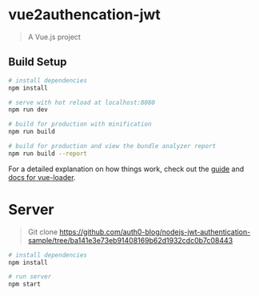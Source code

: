 # vue2authencation-jwt

> A Vue.js project

## Build Setup

``` bash
# install dependencies
npm install

# serve with hot reload at localhost:8080
npm run dev

# build for production with minification
npm run build

# build for production and view the bundle analyzer report
npm run build --report
```

For a detailed explanation on how things work, check out the [guide](http://vuejs-templates.github.io/webpack/) and [docs for vue-loader](http://vuejs.github.io/vue-loader).

# Server
> Git clone https://github.com/auth0-blog/nodejs-jwt-authentication-sample/tree/ba141e3e73eb91408169b62d1932cdc0b7c08443

``` bash
# install dependencies
npm install

# run server
npm start
```
